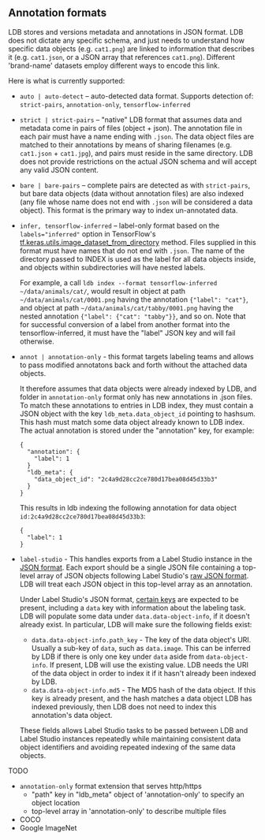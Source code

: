 ## Annotation formats

LDB stores and versions metadata and annotations in JSON format. LDB does not dictate any specific schema, and just needs to understand how specific data objects (e.g. `cat1.png`) are linked to information that describes it (e.g. `cat1.json`, or a JSON array that references `cat1.png`). Different 'brand-name' datasets employ different ways to encode this link.

Here is what is currently supported:

* `auto | auto-detect` – auto-detected data format. Supports detection of: `strict-pairs`, `annotation-only`, `tensorflow-inferred`

* `strict | strict-pairs` – "native" LDB format that assumes data and metadata come in pairs of files (object + json). The annotation file in each pair must have a name ending with `.json`. The data object files are matched to their annotations by means of sharing filenames (e.g. `cat1.json` + `cat1.jpg`), and pairs must reside in the same directory. LDB does not provide restrictions on the actual JSON schema and will accept any valid JSON content.

* `bare | bare-pairs` – complete pairs are detected as with `strict-pairs`, but bare data objects (data without annotation files) are also indexed (any file whose name does not end with `.json` will be considered a data object). This format is the primary way to index un-annotated data. 

* `infer, tensorflow-inferred` – label-only format based on the `labels="inferred"` option in TensorFlow's [tf.keras.utils.image_dataset_from_directory](https://www.tensorflow.org/api_docs/python/tf/keras/utils/image_dataset_from_directory)  method. Files supplied in this format must have names that do not end with `.json`. The name of the directory passed to INDEX is used as the label for all data objects inside, and objects within subdirectories will have nested labels. 
 
    For example, a call `ldb index --format tensorflow-inferred ~/data/animals/cat/`, would result in object at path `~/data/animals/cat/0001.png` having the annotation `{"label": "cat"}`, and object at path `~/data/animals/cat/tabby/0001.png` having the nested annotation `{"label": {"cat": "tabby"}}`, and so on. Note that for successful conversion of a label from another format into the tensorflow-inferred, it must have the "label" JSON key and will fail otherwise.

* `annot | annotation-only` - this format targets labeling teams and allows to pass modified annotatons back and forth without the attached data objects. 

  It therefore assumes that data objects were already indexed by LDB, and folder in `annotation-only` format only has new annotations in .json files. To match these annotations to entries in LDB index, they must contain a JSON object with the key `ldb_meta.data_object_id` pointing to hashsum. This hash must match some data object already known to LDB index. The actual annotation is stored under the "annotation" key, for example:

  ```
  {
    "annotation": {
      "label": 1
    }
    "ldb_meta": {
      "data_object_id": "2c4a9d28cc2ce780d17bea08d45d33b3"
    }
  }
  ```
  This results in ldb indexing the following annotation for data object `id:2c4a9d28cc2ce780d17bea08d45d33b3`:

  ```
  {
    "label": 1
  }
  ```
* `label-studio` - This handles exports from a Label Studio instance in the [JSON format](https://labelstud.io/guide/export.html#JSON). Each export should be a single JSON file containing a top-level array of JSON objects following Label Studio's [raw JSON format](https://labelstud.io/guide/export.html#Label-Studio-JSON-format-of-annotated-tasks). LDB will treat each JSON object in this top-level array as an annotation.

  Under Label Studio's JSON format, [certain keys](https://labelstud.io/guide/export.html#Relevant-JSON-property-descriptions) are expected to be present, including a `data` key with information about the labeling task. LDB will populate some data under `data.data-object-info`, if it doesn't already exist. In particular, LDB will make sure the following fields exist:
  * `data.data-object-info.path_key` - The key of the data object's URI. Usually a sub-key of `data`, such as `data.image`. This can be inferred by LDB if there is only one key under `data` aside from `data-object-info`. If present, LDB will use the existing value. LDB needs the URI of the data object in order to index it if it hasn't already been indexed by LDB.
  * `data.data-object-info.md5` - The MD5 hash of the data object. If this key is already present, and the hash matches a data object LDB has indexed previously, then LDB does not need to index this annotation's data object.

  These fields allows Label Studio tasks to be passed between LDB and Label Studio instances repeatedly while maintaining consistent data object identifiers and avoiding repeated indexing of the same data objects.

TODO

* `annotation-only` format extension that serves http/https
  * "path" key in "ldb_meta" object of 'annotation-only' to specify an object location
  * top-level array in 'annotation-only' to describe multiple files
* COCO 
* Google ImageNet
